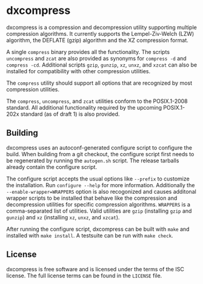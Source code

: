 # dxcompress

dxcompress is a compression and decompression utility supporting multiple
compression algorithms. It currently supports the Lempel-Ziv-Welch (LZW)
algorithm, the DEFLATE (gzip) algorithm and the XZ compression format.

A single `compress` binary provides all the functionality. The scripts
`uncompress` and `zcat` are also provided as synonyms for `compress -d` and
`compress -cd`. Additional scripts `gzip`, `gunzip`, `xz`, `unxz`, and `xzcat`
can also be installed for compatibility with other compression utilities.

The `compress` utility should support all options that are recognized by most
compression utilities.

The `compress`, `uncompress`, and `zcat` utilities conform to the POSIX.1-2008
standard. All additional functionality required by the upcoming POSIX.1-202x
standard (as of draft 1) is also provided.

## Building

dxcompress uses an autoconf-generated configure script to configure the build.
When building from a git checkout, the configure script first needs to be
regenerated by running the `autogen.sh` script. The release tarballs already
contain the configure script.

The configure script accepts the usual options like `--prefix` to customize the
installation. Run `configure --help` for more information. Additionally the
`--enable-wrapper=WRAPPERS` option is also recogonized and causes additonal
wrapper scripts to be installed that behave like the compression and
decompression utilities for specific compression algorithms. `WRAPPERS` is a
comma-separated list of utilities. Valid utilities are `gzip` (installing `gzip`
and `gunzip`) and `xz` (installing `xz`, `unxz`, and `xzcat`).

After running the configure script, dxcompress can be built with `make` and
installed with `make install`. A testsuite can be run with `make check`.

## License

dxcompress is free software and is licensed under the terms of the ISC license.
The full license terms can be found in the `LICENSE` file.
